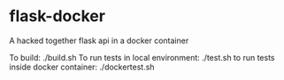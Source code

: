 # flask-docker
A hacked together flask api in a docker container

To build: ./build.sh
To run tests in local environment: ./test.sh
to run tests inside docker container: ./dockertest.sh
